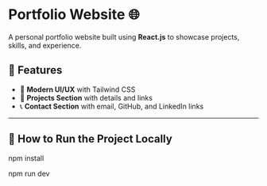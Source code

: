 <!-- 
    📌 Portfolio Website README 
    This file contains documentation on how to run and understand the project 
-->

# **Portfolio Website** 🌐  

<!-- introduction -->
A personal portfolio website built using **React.js** to showcase projects, skills, and experience.  

## **🚀 Features**  
<!-- Listing the features of the project -->
- 🎨 **Modern UI/UX** with Tailwind CSS  
- 📂 **Projects Section** with details and links  
- 📞 **Contact Section** with email, GitHub, and LinkedIn links  

---

## **📌 How to Run the Project Locally**  
<!-- Install all required dependencies for the project -->
npm install


<!-- Start the React development server -->
npm run dev


